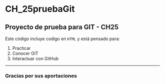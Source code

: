 # CH_25pruebaGit
## Proyecto de prueba para GIT - CH25
Este código incluye codigo en 
`HTML` y está pensado para:
1. Practicar
2. Conocer GIT
3. Interactuar con GitHub

---

### Gracias por sus aportaciones

